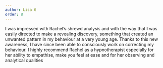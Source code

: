 ```yaml
---
author: Lisa G
order: 8
---
```

I was impressed with Rachel’s shrewd analysis and with the way that I was easily directed to make a revealing discovery, something that created an unwanted pattern in my behaviour at a very young age. Thanks to this new awareness, I have since been able to consciously work on correcting my behaviour. I highly recommend Rachel as a hypnotherapist especially for her ability to empathise, make you feel at ease and for her observing and analytical qualities